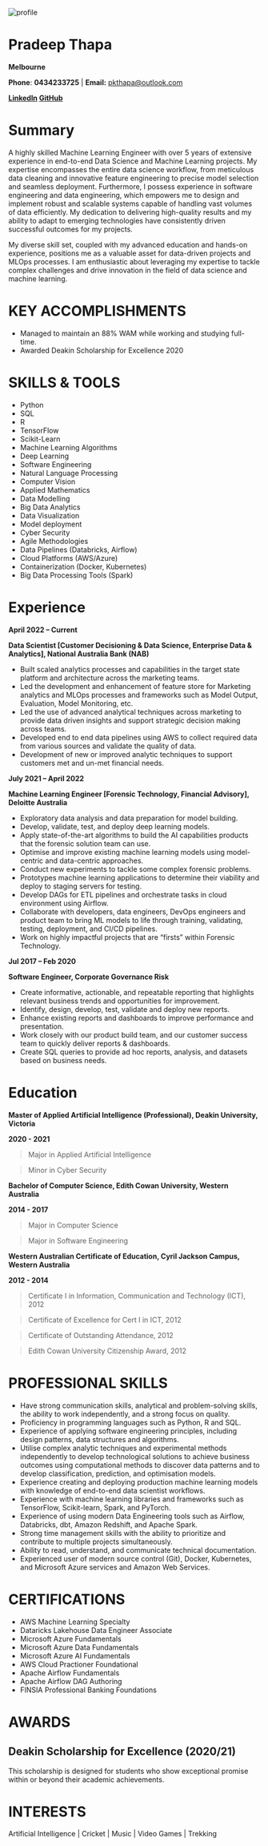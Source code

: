 ![profile](https://media.licdn.com/dms/image/D5603AQGLUty41rdG_g/profile-displayphoto-shrink_400_400/0/1692942085351?e=1700697600&v=beta&t=7Y3vLh-DTPThpds7hMX30ewe2nvm7OLQEqCWdkKsX0Y)

# Pradeep Thapa

**Melbourne**

**Phone**: **0434233725** | **Email:** <pkthapa@outlook.com>

**[LinkedIn](https://www.linkedin.com/in/pradeep-thapa-522424104/) [GitHub](https://github.com/PradeepThapa)**

# Summary

A highly skilled Machine Learning Engineer with over 5 years of extensive experience in end-to-end Data Science and Machine Learning projects. My expertise encompasses the entire data science workflow, from meticulous data cleaning and innovative feature engineering to precise model selection and seamless deployment. Furthermore, I possess experience in software engineering and data engineering, which empowers me to design and implement robust and scalable systems capable of handling vast volumes of data efficiently. My dedication to delivering high-quality results and my ability to adapt to emerging technologies have consistently driven successful outcomes for my projects.

My diverse skill set, coupled with my advanced education and hands-on experience, positions me as a valuable asset for data-driven projects and MLOps processes. I am enthusiastic about leveraging my expertise to tackle complex challenges and drive innovation in the field of data science and machine learning.

# KEY ACCOMPLISHMENTS

- Managed to maintain an 88% WAM while working and studying full-time.
- Awarded Deakin Scholarship for Excellence 2020

# SKILLS & TOOLS

- Python
- SQL
- R
- TensorFlow
- Scikit-Learn
- Machine Learning Algorithms
- Deep Learning
- Software Engineering
- Natural Language Processing
- Computer Vision
- Applied Mathematics
- Data Modelling
- Big Data Analytics
- Data Visualization
- Model deployment
- Cyber Security
- Agile Methodologies
- Data Pipelines (Databricks, Airflow)
- Cloud Platforms (AWS/Azure)
- Containerization (Docker, Kubernetes)
- Big Data Processing Tools (Spark)

# Experience

**April 2022 – Current**

**Data Scientist [Customer Decisioning & Data Science, Enterprise Data & Analytics], National Australia Bank (NAB)**

- Built scaled analytics processes and capabilities in the target state platform and architecture across the marketing teams.
- Led the development and enhancement of feature store for Marketing analytics and MLOps processes and frameworks such as Model Output, Evaluation, Model Monitoring, etc.
- Led the use of advanced analytical techniques across marketing to provide data driven insights and support strategic decision making across teams.
- Developed end to end data pipelines using AWS to collect required data from various sources and validate the quality of data.
- Development of new or improved analytic techniques to support customers met and un-met financial needs.

**July 2021 – April 2022**

**Machine Learning Engineer [Forensic Technology, Financial Advisory], Deloitte Australia**

- Exploratory data analysis and data preparation for model building.
- Develop, validate, test, and deploy deep learning models.
- Apply state-of-the-art algorithms to build the AI capabilities products that the forensic solution team can use.
- Optimise and improve existing machine learning models using model-centric and data-centric approaches.
- Conduct new experiments to tackle some complex forensic problems.
- Prototypes machine learning applications to determine their viability and deploy to staging servers for testing.
- Develop DAGs for ETL pipelines and orchestrate tasks in cloud environment using Airflow.
- Collaborate with developers, data engineers, DevOps engineers and product team to bring ML models to life through training, validating, testing, deployment, and CI/CD pipelines.
- Work on highly impactful projects that are “firsts” within Forensic Technology.

**Jul 2017 – Feb 2020**

**Software Engineer, Corporate Governance Risk**

- Create informative, actionable, and repeatable reporting that highlights relevant business trends and opportunities for improvement.
- Identify, design, develop, test, validate and deploy new reports.
- Enhance existing reports and dashboards to improve performance and presentation.
- Work closely with our product build team, and our customer success team to quickly deliver reports & dashboards.
- Create SQL queries to provide ad hoc reports, analysis, and datasets based on business needs.

# Education

**Master of Applied Artificial Intelligence (Professional), Deakin University, Victoria**

**2020 - 2021**

> Major in Applied Artificial Intelligence

> Minor in Cyber Security

**Bachelor of Computer Science, Edith Cowan University, Western Australia**

**2014 - 2017**

> Major in Computer Science

> Major in Software Engineering

**Western Australian Certificate of Education, Cyril Jackson Campus, Western Australia**

**2012 - 2014**

> Certificate I in Information, Communication and Technology (ICT), 2012

> Certificate of Excellence for Cert I in ICT, 2012

> Certificate of Outstanding Attendance, 2012

> Edith Cowan University Citizenship Award, 2012

# PROFESSIONAL SKILLS

- Have strong communication skills, analytical and problem-solving skills, the ability to work independently, and a strong focus on quality.
- Proficiency in programming languages such as Python, R and SQL.
- Experience of applying software engineering principles, including design patterns, data structures and algorithms.
- Utilise complex analytic techniques and experimental methods independently to develop technological solutions to achieve business outcomes using computational methods to discover data patterns and to develop classification, prediction, and optimisation models.
- Experience creating and deploying production machine learning models with knowledge of end-to-end data scientist workflows.
- Experience with machine learning libraries and frameworks such as TensorFlow, Scikit-learn, Spark, and PyTorch.
- Experience of using modern Data Engineering tools such as Airflow, Databricks, dbt, Amazon Redshift, and Apache Spark.
- Strong time management skills with the ability to prioritize and contribute to multiple projects simultaneously.
- Ability to read, understand, and communicate technical documentation.
- Experienced user of modern source control (Git), Docker, Kubernetes, and Microsoft Azure services and Amazon Web Services.

# CERTIFICATIONS

- AWS Machine Learning Specialty
- Dataricks Lakehouse Data Engineer Associate
- Microsoft Azure Fundamentals
- Microsoft Azure Data Fundamentals
- Microsoft Azure AI Fundamentals
- AWS Cloud Practioner Foundational
- Apache Airflow Fundamentals
- Apache Airflow DAG Authoring
- FINSIA Professional Banking Foundations

# AWARDS

## Deakin Scholarship for Excellence (2020/21)

This scholarship is designed for students who show exceptional promise within or beyond their academic achievements.

# INTERESTS

Artificial Intelligence | Cricket | Music | Video Games | Trekking
